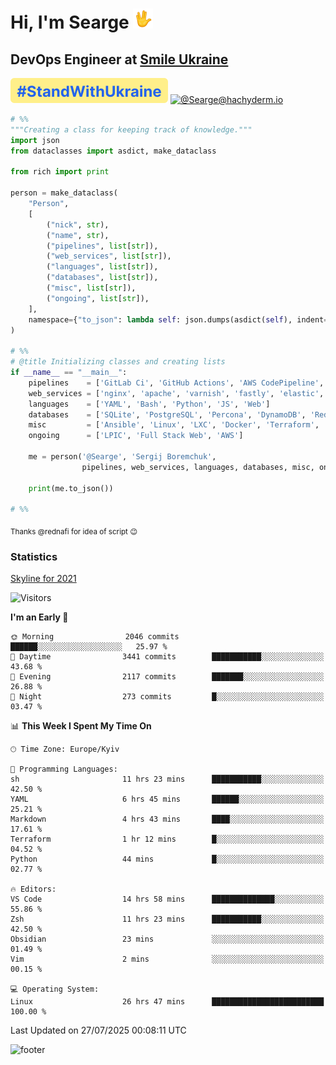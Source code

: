 # Hi, I'm Searge <img src="images/vulcan.webp" style="display: inline-block; margin: 0; height: 2rem" alt="Vulcan salute" />

## DevOps Engineer at [Smile Ukraine](https://smile-ukraine.com/en)

[![Stand With Ukraine](https://raw.githubusercontent.com/vshymanskyy/StandWithUkraine/main/badges/StandWithUkraine.svg)](https://stand-with-ukraine.pp.ua)
<a rel="me" href="https://hachyderm.io/@Searge">![@Searge@hachyderm.io](https://img.shields.io/badge/-@Searge-%232B90D9?logo=mastodon&logoColor=white)</a>

```python
# %%
"""Creating a class for keeping track of knowledge."""
import json
from dataclasses import asdict, make_dataclass

from rich import print

person = make_dataclass(
    "Person",
    [
        ("nick", str),
        ("name", str),
        ("pipelines", list[str]),
        ("web_services", list[str]),
        ("languages", list[str]),
        ("databases", list[str]),
        ("misc", list[str]),
        ("ongoing", list[str]),
    ],
    namespace={"to_json": lambda self: json.dumps(asdict(self), indent=4)},
)

# %%
# @title Initializing classes and creating lists
if __name__ == "__main__":
    pipelines    = ['GitLab Ci', 'GitHub Actions', 'AWS CodePipeline', 'Jenkins']
    web_services = ['nginx', 'apache', 'varnish', 'fastly', 'elastic', 'solr']
    languages    = ['YAML', 'Bash', 'Python', 'JS', 'Web']
    databases    = ['SQLite', 'PostgreSQL', 'Percona', 'DynamoDB', 'Redis']
    misc         = ['Ansible', 'Linux', 'LXC', 'Docker', 'Terraform', 'AWS']
    ongoing      = ['LPIC', 'Full Stack Web', 'AWS']

    me = person('@Searge', 'Sergij Boremchuk',
                pipelines, web_services, languages, databases, misc, ongoing)

    print(me.to_json())

# %%

```

<sub>Thanks @rednafi for idea of script :wink:</sub>

### Statistics

[Skyline for 2021](https://skyline.github.com/Searge/2021)

![Visitors](https://komarev.com/ghpvc/?username=searge&label=Profile%20views&color=0e75b6&style=flat) 
<!--START_SECTION:waka-->
**I'm an Early 🐤** 

```text
🌞 Morning                2046 commits        ██████░░░░░░░░░░░░░░░░░░░   25.97 % 
🌆 Daytime                3441 commits        ███████████░░░░░░░░░░░░░░   43.68 % 
🌃 Evening                2117 commits        ███████░░░░░░░░░░░░░░░░░░   26.88 % 
🌙 Night                  273 commits         █░░░░░░░░░░░░░░░░░░░░░░░░   03.47 % 
```


📊 **This Week I Spent My Time On** 

```text
🕑︎ Time Zone: Europe/Kyiv

💬 Programming Languages: 
sh                       11 hrs 23 mins      ███████████░░░░░░░░░░░░░░   42.50 % 
YAML                     6 hrs 45 mins       ██████░░░░░░░░░░░░░░░░░░░   25.21 % 
Markdown                 4 hrs 43 mins       ████░░░░░░░░░░░░░░░░░░░░░   17.61 % 
Terraform                1 hr 12 mins        █░░░░░░░░░░░░░░░░░░░░░░░░   04.52 % 
Python                   44 mins             █░░░░░░░░░░░░░░░░░░░░░░░░   02.77 % 

🔥 Editors: 
VS Code                  14 hrs 58 mins      ██████████████░░░░░░░░░░░   55.86 % 
Zsh                      11 hrs 23 mins      ███████████░░░░░░░░░░░░░░   42.50 % 
Obsidian                 23 mins             ░░░░░░░░░░░░░░░░░░░░░░░░░   01.49 % 
Vim                      2 mins              ░░░░░░░░░░░░░░░░░░░░░░░░░   00.15 % 

💻 Operating System: 
Linux                    26 hrs 47 mins      █████████████████████████   100.00 % 
```


 Last Updated on 27/07/2025 00:08:11 UTC
<!--END_SECTION:waka-->

![footer](https://capsule-render.vercel.app/api?type=waving&color=gradient&customColorList=14,21&height=82&section=footer)

